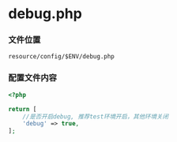 # debug.php

### 文件位置
```
resource/config/$ENV/debug.php
```

### 配置文件内容

````php
<?php

return [
    //是否开启debug, 推荐test环境开启，其他环境关闭
    'debug' => true,
];
````